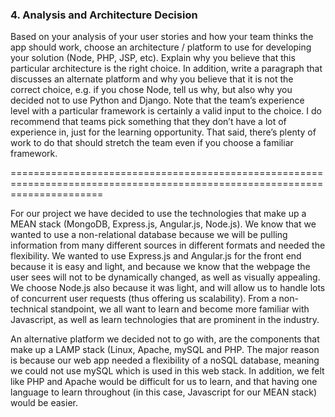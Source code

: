 
### 4. Analysis and Architecture Decision
Based on your analysis of your user stories and how your team thinks the app should work, choose an architecture / platform to use for developing your solution (Node, PHP, JSP, etc). Explain why you believe that this particular architecture is the right choice. In addition, write a paragraph that discusses an alternate platform and why you believe that it is not the correct choice, e.g. if you chose Node, tell us why, but also why you decided not to use Python and Django. Note that the team’s experience level with a particular framework is certainly a valid input to the choice. I do recommend that teams pick something that they don’t have a lot of experience in, just for the learning opportunity. That said, there’s plenty of work to do that should stretch the team even if you choose a familiar framework.

============================================================================================================================


For our project we have decided to use the technologies that make up a MEAN stack (MongoDB, Express.js, Angular.js, Node.js). We know that we wanted to use a non-relational database because we will be pulling information from many different sources in different formats and needed the flexibility. We wanted to use Express.js and Angular.js for the front end because it is easy and light, and because we know that the webpage the user sees will not to be dynamically changed, as well as visually appealing. We choose Node.js also because it was light, and will allow us to handle lots of concurrent user requests (thus offering us scalability). From a non-technical standpoint, we all want to learn and become more familiar with Javascript, as well as learn technologies that are prominent in the industry.

An alternative platform we decided not to go with, are the components that make up a LAMP stack (Linux, Apache, mySQL and PHP. The major reason is because our web app needed a flexibility of a noSQL database, meaning we could not use mySQL which is used in this web stack. In addition, we felt like PHP and Apache would be difficult for us to learn, and that having one language to learn throughout (in this case, Javascript for our MEAN stack) would be easier.
